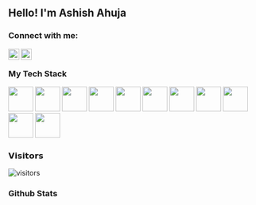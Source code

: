 ## Hello! I'm Ashish Ahuja
### Connect with me:

[<img align="left" alt="LinkedIn" width="22px" src="https://cdn.svgporn.com/logos/linkedin-icon.svg" />](https://www.linkedin.com/in/ashish-ahuja-691949104/)
[<img align="left" alt="Gmail" width="22px" src="https://cdn.svgporn.com/logos/google-gmail.svg" />](mailto:ashishahuja124@gmail.com)
<br>
### My Tech Stack
<img height="50px" width="50px" src="https://cdn.svgporn.com/logos/javascript.svg"> <img height="50px" width="50px" src="https://cdn.svgporn.com/logos/angular.svg"> <img height="50px" width="50px" src="https://cdn.svgporn.com/logos/docker.svg"> <img height="50px" width="50px" src="https://cdn.svgporn.com/logos/aws.svg"> <img height="50px" width="50px" src="https://cdn.svgporn.com/logos/git-icon.svg"> <img height="50px" width="50px" src="https://cdn.svgporn.com/logos/visual-studio-code.svg"> <img height="50px" width="50px" src="https://cdn.svgporn.com/logos/typescript.svg"> <img height="50px" width="50px" src="https://cdn.svgporn.com/logos/nodejs.svg"> <img height="50px" width="50px" src="https://cdn.svgporn.com/logos/express.svg"> <img height="50px" width="50px" src="https://cdn.svgporn.com/logos/html-5.svg"> <img height="50px" width="50px" src="https://cdn.svgporn.com/logos/react.svg"> 


### 𝗩𝗶𝘀𝗶𝘁𝗼𝗿𝘀   
![visitors](https://visitor-badge.laobi.icu/badge?page_id=AshishAhuja124.AshishAhuja124)

### Github Stats
<!--![Github stats](https://github-readme-stats.vercel.app/api?username=AshishAhuja124&theme=highcontrast&show_icons=true&count_private=true)

